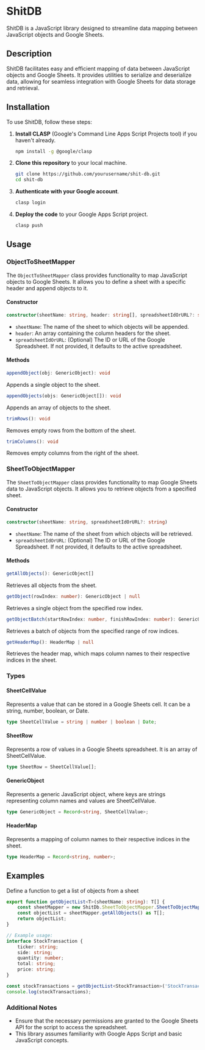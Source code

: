 # ShitDB

ShitDB is a JavaScript library designed to streamline data mapping between JavaScript objects and Google Sheets.

## Description

ShitDB facilitates easy and efficient mapping of data between JavaScript objects and Google Sheets. It provides utilities to serialize and deserialize data, allowing for seamless integration with Google Sheets for data storage and retrieval.

## Installation

To use ShitDB, follow these steps:

1. **Install CLASP** (Google's Command Line Apps Script Projects tool) if you haven't already.

    ```bash
    npm install -g @google/clasp
    ```

2. **Clone this repository** to your local machine.

    ```bash
    git clone https://github.com/yourusername/shit-db.git
    cd shit-db
    ```

3. **Authenticate with your Google account**.

    ```bash
    clasp login
    ```

4. **Deploy the code** to your Google Apps Script project.

    ```bash
    clasp push
    ```

## Usage

### ObjectToSheetMapper

The `ObjectToSheetMapper` class provides functionality to map JavaScript objects to Google Sheets. It allows you to define a sheet with a specific header and append objects to it.

#### Constructor

```typescript
constructor(sheetName: string, header: string[], spreadsheetIdOrURL?: string)
```

- `sheetName`: The name of the sheet to which objects will be appended.
- `header`: An array containing the column headers for the sheet.
- `spreadsheetIdOrURL`: (Optional) The ID or URL of the Google Spreadsheet. If not provided, it defaults to the active spreadsheet.

#### Methods

```typescript
appendObject(obj: GenericObject): void
```

Appends a single object to the sheet.

```typescript
appendObjects(objs: GenericObject[]): void
```

Appends an array of objects to the sheet.

```typescript
trimRows(): void
```

Removes empty rows from the bottom of the sheet.

```typescript
trimColumns(): void
```

Removes empty columns from the right of the sheet.

### SheetToObjectMapper

The `SheetToObjectMapper` class provides functionality to map Google Sheets data to JavaScript objects. It allows you to retrieve objects from a specified sheet.

#### Constructor

```typescript
constructor(sheetName: string, spreadsheetIdOrURL?: string)
```

- `sheetName`: The name of the sheet from which objects will be retrieved.
- `spreadsheetIdOrURL`: (Optional) The ID or URL of the Google Spreadsheet. If not provided, it defaults to the active spreadsheet.

#### Methods

```typescript
getAllObjects(): GenericObject[]
```

Retrieves all objects from the sheet.

```typescript
getObject(rowIndex: number): GenericObject | null
```

Retrieves a single object from the specified row index.

```typescript
getObjectBatch(startRowIndex: number, finishRowIndex: number): GenericObject[]
```

Retrieves a batch of objects from the specified range of row indices.

```typescript
getHeaderMap(): HeaderMap | null
```

Retrieves the header map, which maps column names to their respective indices in the sheet.

### Types

#### SheetCellValue

Represents a value that can be stored in a Google Sheets cell. It can be a string, number, boolean, or Date.

```typescript
type SheetCellValue = string | number | boolean | Date;
```

#### SheetRow

Represents a row of values in a Google Sheets spreadsheet. It is an array of SheetCellValue.

```typescript
type SheetRow = SheetCellValue[];
```

#### GenericObject

Represents a generic JavaScript object, where keys are strings representing column names and values are SheetCellValue.

```typescript
type GenericObject = Record<string, SheetCellValue>;
```

#### HeaderMap

Represents a mapping of column names to their respective indices in the sheet.

```typescript
type HeaderMap = Record<string, number>;
```

## Examples

Define a function to get a list of objects from a sheet

```typescript
export function getObjectList<T>(sheetName: string): T[] {
    const sheetMapper = new ShitDb.SheetToObjectMapper.SheetToObjectMapper(sheetName);
    const objectList = sheetMapper.getAllObjects() as T[];
    return objectList;
}

// Example usage:
interface StockTransaction {
    ticker: string;
    side: string;
    quantity: number;
    total: string;
    price: string;
}

const stockTransactions = getObjectList<StockTransaction>('StockTransactions');
console.log(stockTransactions);
```

### Additional Notes

- Ensure that the necessary permissions are granted to the Google Sheets API for the script to access the spreadsheet.
- This library assumes familiarity with Google Apps Script and basic JavaScript concepts.
